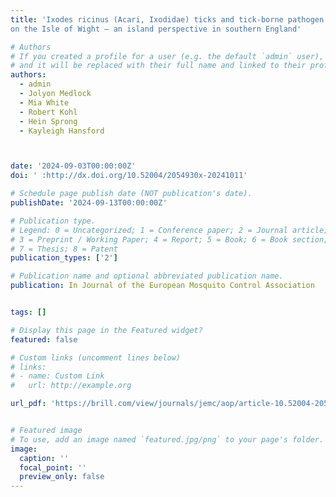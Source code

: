 ```yaml
---
title: 'Ixodes ricinus (Acari, Ixodidae) ticks and tick-borne pathogen prevalence
on the Isle of Wight – an island perspective in southern England'

# Authors
# If you created a profile for a user (e.g. the default `admin` user), write the username (folder name) here
# and it will be replaced with their full name and linked to their profile.
authors:
  - admin
  - Jolyon Medlock
  - Mia White
  - Robert Kohl
  - Hein Sprong
  - Kayleigh Hansford



date: '2024-09-03T00:00:00Z'
doi: ' :http://dx.doi.org/10.52004/2054930x-20241011'

# Schedule page publish date (NOT publication's date).
publishDate: '2024-09-13T00:00:00Z'

# Publication type.
# Legend: 0 = Uncategorized; 1 = Conference paper; 2 = Journal article;
# 3 = Preprint / Working Paper; 4 = Report; 5 = Book; 6 = Book section;
# 7 = Thesis; 8 = Patent
publication_types: ['2']

# Publication name and optional abbreviated publication name.
publication: In Journal of the European Mosquito Control Association


tags: []

# Display this page in the Featured widget?
featured: false

# Custom links (uncomment lines below)
# links:
# - name: Custom Link
#   url: http://example.org

url_pdf: 'https://brill.com/view/journals/jemc/aop/article-10.52004-2054930x-20241011/article-10.52004-2054930x-20241011.xml?Tab%20Menu=article-metadata'


# Featured image
# To use, add an image named `featured.jpg/png` to your page's folder.
image:
  caption: ''
  focal_point: ''
  preview_only: false
---
```

